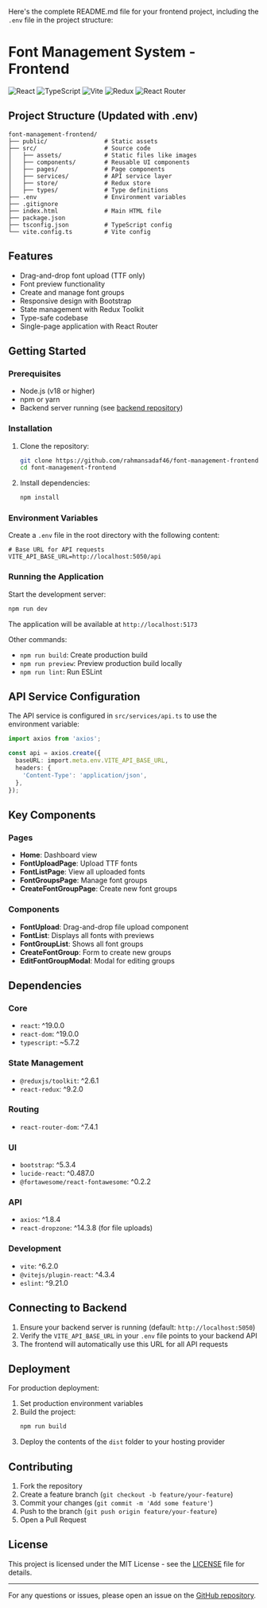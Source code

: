 Here's the complete README.md file for your frontend project, including the `.env` file in the project structure:

# Font Management System - Frontend

![React](https://img.shields.io/badge/React-19-blue)
![TypeScript](https://img.shields.io/badge/TypeScript-5.x-blue)
![Vite](https://img.shields.io/badge/Vite-6.x-yellow)
![Redux](https://img.shields.io/badge/Redux-4.x-purple)
![React Router](https://img.shields.io/badge/React_Router-7.x-orange)

## Project Structure (Updated with .env)

```
font-management-frontend/
├── public/                # Static assets
├── src/                   # Source code
│   ├── assets/            # Static files like images
│   ├── components/        # Reusable UI components
│   ├── pages/             # Page components
│   ├── services/          # API service layer
│   ├── store/             # Redux store
│   ├── types/             # Type definitions
├── .env                   # Environment variables
├── .gitignore
├── index.html             # Main HTML file
├── package.json
├── tsconfig.json          # TypeScript config
└── vite.config.ts         # Vite config
```

## Features

- Drag-and-drop font upload (TTF only)
- Font preview functionality
- Create and manage font groups
- Responsive design with Bootstrap
- State management with Redux Toolkit
- Type-safe codebase
- Single-page application with React Router

## Getting Started

### Prerequisites

- Node.js (v18 or higher)
- npm or yarn
- Backend server running (see [backend repository](https://github.com/rahmansadaf46/font-management-backend))

### Installation

1. Clone the repository:
   ```bash
   git clone https://github.com/rahmansadaf46/font-management-frontend.git
   cd font-management-frontend
   ```

2. Install dependencies:
   ```bash
   npm install
   ```

### Environment Variables

Create a `.env` file in the root directory with the following content:

```env
# Base URL for API requests
VITE_API_BASE_URL=http://localhost:5050/api

```

### Running the Application

Start the development server:
```bash
npm run dev
```

The application will be available at `http://localhost:5173`

Other commands:
- `npm run build`: Create production build
- `npm run preview`: Preview production build locally
- `npm run lint`: Run ESLint

## API Service Configuration

The API service is configured in `src/services/api.ts` to use the environment variable:

```typescript
import axios from 'axios';

const api = axios.create({
  baseURL: import.meta.env.VITE_API_BASE_URL,
  headers: {
    'Content-Type': 'application/json',
  },
});

```

## Key Components

### Pages
- **Home**: Dashboard view
- **FontUploadPage**: Upload TTF fonts
- **FontListPage**: View all uploaded fonts
- **FontGroupsPage**: Manage font groups
- **CreateFontGroupPage**: Create new font groups

### Components
- **FontUpload**: Drag-and-drop file upload component
- **FontList**: Displays all fonts with previews
- **FontGroupList**: Shows all font groups
- **CreateFontGroup**: Form to create new groups
- **EditFontGroupModal**: Modal for editing groups

## Dependencies

### Core
- `react`: ^19.0.0
- `react-dom`: ^19.0.0
- `typescript`: ~5.7.2

### State Management
- `@reduxjs/toolkit`: ^2.6.1
- `react-redux`: ^9.2.0

### Routing
- `react-router-dom`: ^7.4.1

### UI
- `bootstrap`: ^5.3.4
- `lucide-react`: ^0.487.0
- `@fortawesome/react-fontawesome`: ^0.2.2

### API
- `axios`: ^1.8.4
- `react-dropzone`: ^14.3.8 (for file uploads)

### Development
- `vite`: ^6.2.0
- `@vitejs/plugin-react`: ^4.3.4
- `eslint`: ^9.21.0

## Connecting to Backend

1. Ensure your backend server is running (default: `http://localhost:5050`)
2. Verify the `VITE_API_BASE_URL` in your `.env` file points to your backend API
3. The frontend will automatically use this URL for all API requests

## Deployment

For production deployment:
1. Set production environment variables
2. Build the project:
   ```bash
   npm run build
   ```
3. Deploy the contents of the `dist` folder to your hosting provider

## Contributing

1. Fork the repository
2. Create a feature branch (`git checkout -b feature/your-feature`)
3. Commit your changes (`git commit -m 'Add some feature'`)
4. Push to the branch (`git push origin feature/your-feature`)
5. Open a Pull Request

## License

This project is licensed under the MIT License - see the [LICENSE](LICENSE) file for details.

---

For any questions or issues, please open an issue on the [GitHub repository](https://github.com/rahmansadaf46/font-management-frontend/issues).

